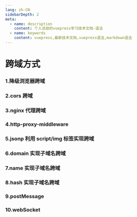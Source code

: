 ```yaml
---
lang: zh-CN
sidebarDepth: 2
meta:
  - name: description
    content: 个人总结的vuepress学习技术文档-语法
  - name: keywords
    content: vuepress,最新技术文档,vuepress语法,markdown语法
---
```

# 跨域方式

### 1.降级浏览器跨域

### 2.cors 跨域

### 3.nginx 代理跨域

### 4.http-proxy-middleware

### 5.jsonp 利用 script/img 标签实现跨域

### 6.domain 实现子域名跨域

### 7.name 实现子域名跨域

### 8.hash 实现子域名跨域

### 9.postMessage

### 10.webSocket
